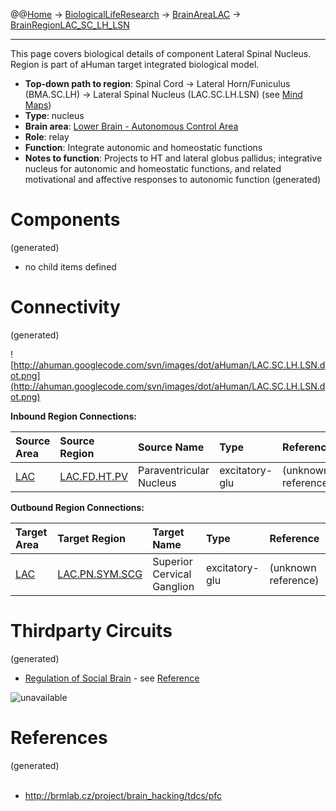 @@[Home](Home.md) -> [BiologicalLifeResearch](BiologicalLifeResearch.md) -> [BrainAreaLAC](BrainAreaLAC.md) -> [BrainRegionLAC\_SC\_LH\_LSN](BrainRegionLAC_SC_LH_LSN.md)

---


This page covers biological details of component Lateral Spinal Nucleus.
Region is part of aHuman target integrated biological model.

  * **Top-down path to region**: Spinal Cord -> Lateral Horn/Funiculus (BMA.SC.LH) -> Lateral Spinal Nucleus (LAC.SC.LH.LSN) (see [Mind Maps](OverallMindMaps.md))
  * **Type**: nucleus
  * **Brain area**: [Lower Brain - Autonomous Control Area](BrainAreaLAC.md)
  * **Role**: relay
  * **Function**: Integrate autonomic and homeostatic functions
  * **Notes to function**: Projects to HT and lateral globus pallidus; integrative nucleus for autonomic and homeostatic functions, and related motivational and affective responses to autonomic function
(generated)
# Components #
(generated)


  * no child items defined

# Connectivity #
(generated)


![http://ahuman.googlecode.com/svn/images/dot/aHuman/LAC.SC.LH.LSN.dot.png](http://ahuman.googlecode.com/svn/images/dot/aHuman/LAC.SC.LH.LSN.dot.png)

**Inbound Region Connections:**

| **Source Area** | **Source Region** | **Source Name** | **Type** | **Reference** |
|:----------------|:------------------|:----------------|:---------|:--------------|
| [LAC](BrainAreaLAC.md) | [LAC.FD.HT.PV](BrainRegionLAC_FD_HT_PV.md) | Paraventricular Nucleus | excitatory-glu | (unknown reference) |

**Outbound Region Connections:**

| **Target Area** | **Target Region** | **Target Name** | **Type** | **Reference** |
|:----------------|:------------------|:----------------|:---------|:--------------|
| [LAC](BrainAreaLAC.md) | [LAC.PN.SYM.SCG](BrainRegionLAC_PN_SYM_SCG.md) | Superior Cervical Ganglion | excitatory-glu | (unknown reference) |

# Thirdparty Circuits #
(generated)

  * [Regulation of Social Brain](http://brmlab.cz/lib/exe/fetch.php?hash=fca48f&media=http%3A%2F%2Fars.els-cdn.com%2Fcontent%2Fimage%2F1-s2.0-S1364661308002490-gr2.jpg) - see [Reference](http://brmlab.cz/project/brain_hacking/tdcs/pfc)

<img src='http://brmlab.cz/lib/exe/fetch.php?hash=fca48f&media=http%3A%2F%2Fars.els-cdn.com%2Fcontent%2Fimage%2F1-s2.0-S1364661308002490-gr2.jpg' alt='unavailable'>


<h1>References</h1>
(generated)<br>
<br>
<ul><li><a href='http://brmlab.cz/project/brain_hacking/tdcs/pfc'>http://brmlab.cz/project/brain_hacking/tdcs/pfc</a></li></ul>
